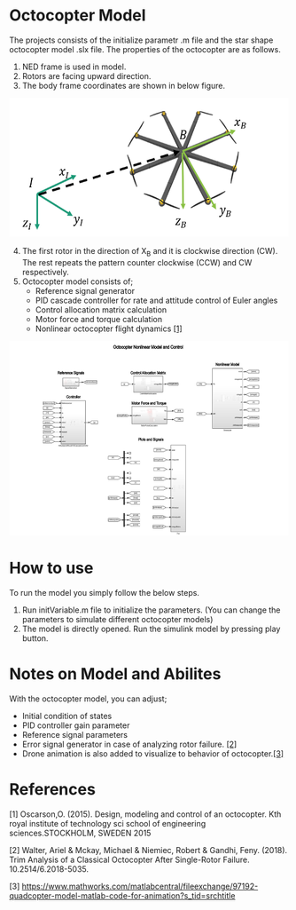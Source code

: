 # Octocopter Model


The projects consists of the initialize parametr .m file and the star shape octocopter model .slx file. The properties of the octocopter are as follows.
1. NED frame is used in model.
2. Rotors are facing upward direction. 
3. The body frame coordinates are shown in below figure.

<p align="center">
  <img width="600" height="250" src="/Images/Frames.png">
</p>

4. The first rotor in the direction of  X<sub>B</sub> and it is clockwise direction (CW). The rest repeats the pattern counter clockwise (CCW) and CW respectively.
5. Octocopter model consists of;
   - Reference signal generator
   - PID cascade controller for rate and attitude control of Euler angles
   - Control allocation matrix calculation
   - Motor force and torque calculation
   - Nonlinear octocopter flight dynamics [[1]](#1)
   
<p align="center">
  <img width="600" height="350" src="/Images/Model.png">
</p>

# How to use
To run the model you simply follow the below steps.

1. Run initVariable.m file to initialize the parameters. (You can change the parameters to simulate different octocopter models)
2. The model is directly opened. Run the simulink model by pressing play button.

# Notes on Model and Abilites 
With the octocopter model, you can adjust;
* Initial condition of states
* PID controller gain parameter
* Reference signal parameters
* Error signal generator in case of analyzing rotor failure. [[2]](#2)
* Drone animation is also added to visualize to behavior of octocopter.[[3]](#3)

# References
<a id="1">[1]</a> 
Oscarson,O. (2015). Design, modeling and control of an octocopter. Kth royal institute of technology sci school of engineering sciences.STOCKHOLM, SWEDEN 2015

<a id="2">[2]</a> 
Walter, Ariel & Mckay, Michael & Niemiec, Robert & Gandhi, Feny. (2018). Trim Analysis of a Classical Octocopter After Single-Rotor Failure. 10.2514/6.2018-5035.

<a id="3">[3]</a> 
https://www.mathworks.com/matlabcentral/fileexchange/97192-quadcopter-model-matlab-code-for-animation?s_tid=srchtitle
